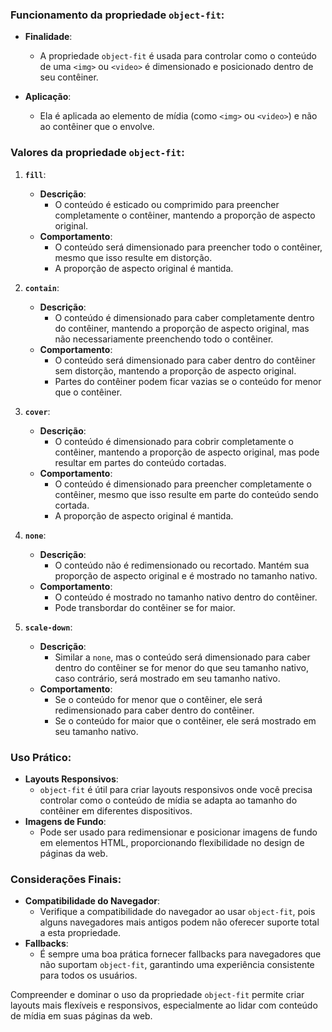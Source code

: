 ### Funcionamento da propriedade `object-fit`:

- **Finalidade**:
  - A propriedade `object-fit` é usada para controlar como o conteúdo de uma `<img>` ou `<video>` é dimensionado e posicionado dentro de seu contêiner.

- **Aplicação**:
  - Ela é aplicada ao elemento de mídia (como `<img>` ou `<video>`) e não ao contêiner que o envolve.

### Valores da propriedade `object-fit`:

1. **`fill`**:
   - **Descrição**:
     - O conteúdo é esticado ou comprimido para preencher completamente o contêiner, mantendo a proporção de aspecto original.
   - **Comportamento**:
     - O conteúdo será dimensionado para preencher todo o contêiner, mesmo que isso resulte em distorção.
     - A proporção de aspecto original é mantida.

2. **`contain`**:
   - **Descrição**:
     - O conteúdo é dimensionado para caber completamente dentro do contêiner, mantendo a proporção de aspecto original, mas não necessariamente preenchendo todo o contêiner.
   - **Comportamento**:
     - O conteúdo será dimensionado para caber dentro do contêiner sem distorção, mantendo a proporção de aspecto original.
     - Partes do contêiner podem ficar vazias se o conteúdo for menor que o contêiner.

3. **`cover`**:
   - **Descrição**:
     - O conteúdo é dimensionado para cobrir completamente o contêiner, mantendo a proporção de aspecto original, mas pode resultar em partes do conteúdo cortadas.
   - **Comportamento**:
     - O conteúdo é dimensionado para preencher completamente o contêiner, mesmo que isso resulte em parte do conteúdo sendo cortada.
     - A proporção de aspecto original é mantida.

4. **`none`**:
   - **Descrição**:
     - O conteúdo não é redimensionado ou recortado. Mantém sua proporção de aspecto original e é mostrado no tamanho nativo.
   - **Comportamento**:
     - O conteúdo é mostrado no tamanho nativo dentro do contêiner.
     - Pode transbordar do contêiner se for maior.

5. **`scale-down`**:
   - **Descrição**:
     - Similar a `none`, mas o conteúdo será dimensionado para caber dentro do contêiner se for menor do que seu tamanho nativo, caso contrário, será mostrado em seu tamanho nativo.
   - **Comportamento**:
     - Se o conteúdo for menor que o contêiner, ele será redimensionado para caber dentro do contêiner.
     - Se o conteúdo for maior que o contêiner, ele será mostrado em seu tamanho nativo.

### Uso Prático:

- **Layouts Responsivos**:
  - `object-fit` é útil para criar layouts responsivos onde você precisa controlar como o conteúdo de mídia se adapta ao tamanho do contêiner em diferentes dispositivos.
- **Imagens de Fundo**:
  - Pode ser usado para redimensionar e posicionar imagens de fundo em elementos HTML, proporcionando flexibilidade no design de páginas da web.

### Considerações Finais:

- **Compatibilidade do Navegador**:
  - Verifique a compatibilidade do navegador ao usar `object-fit`, pois alguns navegadores mais antigos podem não oferecer suporte total a esta propriedade.
- **Fallbacks**:
  - É sempre uma boa prática fornecer fallbacks para navegadores que não suportam `object-fit`, garantindo uma experiência consistente para todos os usuários.

Compreender e dominar o uso da propriedade `object-fit` permite criar layouts mais flexíveis e responsivos, especialmente ao lidar com conteúdo de mídia em suas páginas da web.
